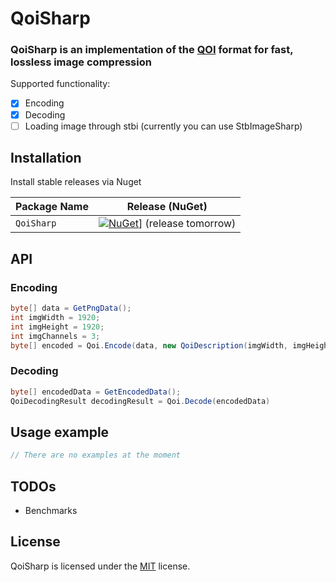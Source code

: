 
# QoiSharp

### QoiSharp is an implementation of the [QOI](https://github.com/phoboslab/qoi) format for fast, lossless image compression

Supported functionality:
- [x] Encoding
- [x] Decoding
- [ ] Loading image through stbi (currently you can use StbImageSharp)

## Installation

Install stable releases via Nuget

| Package Name                   | Release (NuGet) |
|--------------------------------|-----------------|
| `QoiSharp`         | [![NuGet](https://img.shields.io/nuget/v/QoiSharp.svg)](https://www.nuget.org/packages/QoiSharp/)] (release tomorrow)

## API

### Encoding
```csharp
byte[] data = GetPngData();
int imgWidth = 1920;
int imgHeight = 1920;
int imgChannels = 3;
byte[] encoded = Qoi.Encode(data, new QoiDescription(imgWidth, imgHeight, imgChannels))
```
### Decoding
```csharp
byte[] encodedData = GetEncodedData();
QoiDecodingResult decodingResult = Qoi.Decode(encodedData)
```
## Usage example
```csharp
// There are no examples at the moment
```

## TODOs
* Benchmarks

## License

QoiSharp is licensed under the [MIT](LICENSE) license.
